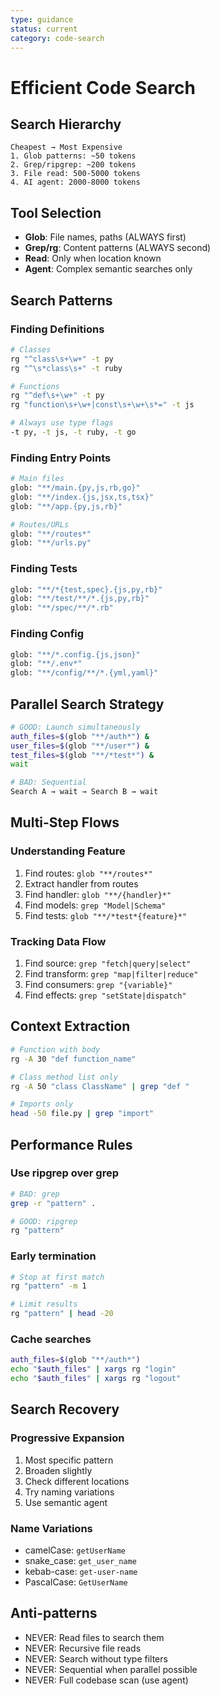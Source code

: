 ```yaml
---
type: guidance
status: current
category: code-search
---
```


# Efficient Code Search

## Search Hierarchy
```
Cheapest → Most Expensive
1. Glob patterns: ~50 tokens
2. Grep/ripgrep: ~200 tokens
3. File read: 500-5000 tokens
4. AI agent: 2000-8000 tokens
```

## Tool Selection
- **Glob**: File names, paths (ALWAYS first)
- **Grep/rg**: Content patterns (ALWAYS second)
- **Read**: Only when location known
- **Agent**: Complex semantic searches only

## Search Patterns

### Finding Definitions
```bash
# Classes
rg "^class\s+\w+" -t py
rg "^\s*class\s+" -t ruby

# Functions
rg "^def\s+\w+" -t py
rg "function\s+\w+|const\s+\w+\s*=" -t js

# Always use type flags
-t py, -t js, -t ruby, -t go
```

### Finding Entry Points
```bash
# Main files
glob: "**/main.{py,js,rb,go}"
glob: "**/index.{js,jsx,ts,tsx}"
glob: "**/app.{py,js,rb}"

# Routes/URLs
glob: "**/routes*"
glob: "**/urls.py"
```

### Finding Tests
```bash
glob: "**/*{test,spec}.{js,py,rb}"
glob: "**/test/**/*.{js,py,rb}"
glob: "**/spec/**/*.rb"
```

### Finding Config
```bash
glob: "**/*.config.{js,json}"
glob: "**/.env*"
glob: "**/config/**/*.{yml,yaml}"
```

## Parallel Search Strategy
```bash
# GOOD: Launch simultaneously
auth_files=$(glob "**/auth*") &
user_files=$(glob "**/user*") &
test_files=$(glob "**/*test*") &
wait

# BAD: Sequential
Search A → wait → Search B → wait
```

## Multi-Step Flows

### Understanding Feature
1. Find routes: `glob "**/routes*"`
2. Extract handler from routes
3. Find handler: `glob "**/{handler}*"`
4. Find models: `grep "Model|Schema"`
5. Find tests: `glob "**/*test*{feature}*"`

### Tracking Data Flow
1. Find source: `grep "fetch|query|select"`
2. Find transform: `grep "map|filter|reduce"`
3. Find consumers: `grep "{variable}"`
4. Find effects: `grep "setState|dispatch"`

## Context Extraction
```bash
# Function with body
rg -A 30 "def function_name"

# Class method list only
rg -A 50 "class ClassName" | grep "def "

# Imports only
head -50 file.py | grep "import"
```

## Performance Rules

### Use ripgrep over grep
```bash
# BAD: grep
grep -r "pattern" .

# GOOD: ripgrep
rg "pattern"
```

### Early termination
```bash
# Stop at first match
rg "pattern" -m 1

# Limit results
rg "pattern" | head -20
```

### Cache searches
```bash
auth_files=$(glob "**/auth*")
echo "$auth_files" | xargs rg "login"
echo "$auth_files" | xargs rg "logout"
```

## Search Recovery

### Progressive Expansion
1. Most specific pattern
2. Broaden slightly
3. Check different locations
4. Try naming variations
5. Use semantic agent

### Name Variations
- camelCase: `getUserName`
- snake_case: `get_user_name`
- kebab-case: `get-user-name`
- PascalCase: `GetUserName`

## Anti-patterns
- NEVER: Read files to search them
- NEVER: Recursive file reads
- NEVER: Search without type filters
- NEVER: Sequential when parallel possible
- NEVER: Full codebase scan (use agent)